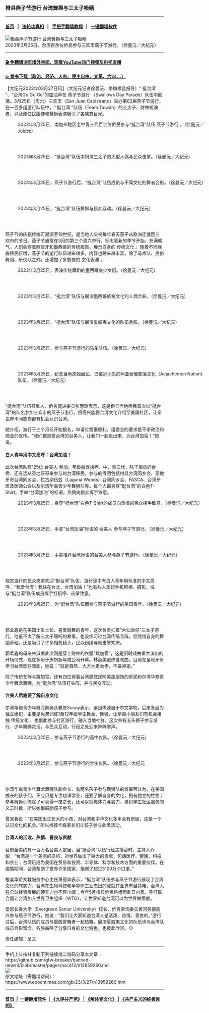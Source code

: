 ### 橙县燕子节游行 台湾舞狮与三太子吸睛
------------------------

#### [首页](https://github.com/gfw-breaker/banned-news3/blob/master/README.md) &nbsp;&nbsp;|&nbsp;&nbsp; [法轮功真相](https://github.com/begood0513/basic/blob/master/README.md)  &nbsp;&nbsp;|&nbsp;&nbsp; [手把手翻墙教程](https://github.com/gfw-breaker/guides/wiki)  &nbsp;&nbsp;|&nbsp;&nbsp; [一键翻墙软件](https://github.com/gfw-breaker/nogfw/blob/master/README.md)  



<div><img alt="橙县燕子节游行 台湾舞狮与三太子吸睛" class="attachment-djy_600_400 size-djy_600_400 wp-post-image" src="https://i.epochtimes.com/assets/uploads/2023/03/id13959269-8ec943cb8269aa3c055ff7f78becfbf9-600x400.jpg"/>
<div class="caption">
 2023年3月25日，台湾百余位侨民参与三欢市燕子节游行。（徐曼沅／大纪元）
</div></div><hr/>

#### [ 🎬  免翻墙浏览墙外禁闻、观看YouTube热门视频及电视直播](https://github.com/gfw-breaker/HelloWorld)

#### [ 💥  禁书下载（政治、经济、人权、民主自由、文革、六四 ...）](https://github.com/gfw-breaker/books/blob/master/README.md)

<div><p>
 【大纪元2023年03月27日讯】（大纪元记者徐曼沅、李梅橙县报导）“
 <ok href="https://www.epochtimes.com/gb/tag/%E6%8C%BA%E5%8F%B0%E6%B9%BE.html">
  挺台湾
 </ok>
 ”、“台湾Go Go Go”的加油声在
 <ok href="https://www.epochtimes.com/gb/tag/%E7%87%95%E5%AD%90%E8%8A%82%E6%B8%B8%E8%A1%8C.html">
  燕子节游行
 </ok>
 （Swallows Day Parade）队伍中回荡。3月25日（周六）三欢市（San Juan Capistrano）举办第63届燕子节游行，在一百多组游行队伍中，“
 <ok href="https://www.epochtimes.com/gb/tag/%E6%8C%BA%E5%8F%B0%E6%B9%BE.html">
  挺台湾
 </ok>
 ”队伍（Team Taiwan）的三太子、财神扮演者，以及原住民服饰和舞狮表演吸引了各族裔目光。
 <br/>
</p>
<figure aria-describedby="caption-attachment-13959273" class="wp-caption aligncenter" id="attachment_13959273" style="width: 600px">
 <ok href="https://i.epochtimes.com/assets/uploads/2023/03/id13959273-eb850eea54da2f940b938ed33c316cf6.jpg" target="_blank">
  <img alt="" class="size-large wp-image-13959273" src="https://i.epochtimes.com/assets/uploads/2023/03/id13959273-eb850eea54da2f940b938ed33c316cf6-600x338.jpg"/>
 </ok>
 <br/><figcaption class="wp-caption-text" id="caption-attachment-13959273">
  2023年3月25日，南加州地区老中青三代百余位侨民参与“挺台湾”队伍
  <ok href="https://www.epochtimes.com/gb/tag/%E7%87%95%E5%AD%90%E8%8A%82%E6%B8%B8%E8%A1%8C.html">
   燕子节游行
  </ok>
  。（徐曼沅／大纪元）
 </figcaption><br/>
</figure><br/>
<figure aria-describedby="caption-attachment-13959279" class="wp-caption aligncenter" id="attachment_13959279" style="width: 600px">
 <ok href="https://i.epochtimes.com/assets/uploads/2023/03/id13959279-f50917ab29942647c0b687d0765f126d.jpg" target="_blank">
  <img alt="" class="size-large wp-image-13959279" src="https://i.epochtimes.com/assets/uploads/2023/03/id13959279-f50917ab29942647c0b687d0765f126d-600x338.jpg"/>
 </ok>
 <br/><figcaption class="wp-caption-text" id="caption-attachment-13959279">
  2023年3月25日，“挺台湾”队伍中扮演三太子的大型人偶与民众击掌。（徐曼沅／大纪元）
 </figcaption><br/>
</figure><br/>
<figure aria-describedby="caption-attachment-13959302" class="wp-caption aligncenter" id="attachment_13959302" style="width: 600px">
 <ok href="https://i.epochtimes.com/assets/uploads/2023/03/id13959302-c8811e85dbb33f0447936a8aea456554.jpg" target="_blank">
  <img alt="" class="size-large wp-image-13959302" src="https://i.epochtimes.com/assets/uploads/2023/03/id13959302-c8811e85dbb33f0447936a8aea456554-600x375.jpg"/>
 </ok>
 <br/><figcaption class="wp-caption-text" id="caption-attachment-13959302">
  2023年3月25日，燕子节游行后，“挺台湾”队伍成员与不同文化的舞者合影。（徐曼沅／大纪元）
 </figcaption><br/>
</figure><br/>
<figure aria-describedby="caption-attachment-13959275" class="wp-caption aligncenter" id="attachment_13959275" style="width: 600px">
 <ok href="https://i.epochtimes.com/assets/uploads/2023/03/id13959275-8fa835c50d806f3fad2e3a96c8dd31d7.jpg" target="_blank">
  <img alt="" class="size-large wp-image-13959275" src="https://i.epochtimes.com/assets/uploads/2023/03/id13959275-8fa835c50d806f3fad2e3a96c8dd31d7-600x375.jpg"/>
 </ok>
 <br/><figcaption class="wp-caption-text" id="caption-attachment-13959275">
  2023年3月25日，“挺台湾”队伍舞狮与民众互动。（徐曼沅／大纪元）
 </figcaption><br/>
</figure><br/>
<p>
 燕子节的庆祝传统可溯源至19世纪，是当地人庆祝每年春天燕子从欧洲迁徙回三欢市的节日。燕子节通常在3月的第三个周六举行，标志着新的季节开始，充满朝气。人们会穿着西班牙和墨西哥的传统服饰，展示自身的
 <ok href="https://www.epochtimes.com/gb/tag/%E4%BC%A0%E7%BB%9F%E6%96%87%E5%8C%96.html">
  传统文化
 </ok>
 。随着不同族裔移民日增，燕子节的游行队伍越来越多，内容也越来越丰富，除了马术队、民俗舞蹈、乐仪队之外，还增加了多族裔的
 <ok href="https://www.epochtimes.com/gb/tag/%E6%96%87%E5%8C%96%E8%A1%A8%E6%BC%94.html">
  文化表演
 </ok>
 。
</p>
<figure aria-describedby="caption-attachment-13959309" class="wp-caption aligncenter" id="attachment_13959309" style="width: 600px">
 <ok href="https://i.epochtimes.com/assets/uploads/2023/03/id13959309-95eabfb84b20dfe0cdc3392c2cb1ecf9.jpg" target="_blank">
  <img alt="" class="size-large wp-image-13959309" src="https://i.epochtimes.com/assets/uploads/2023/03/id13959309-95eabfb84b20dfe0cdc3392c2cb1ecf9-600x375.jpg"/>
 </ok>
 <br/><figcaption class="wp-caption-text" id="caption-attachment-13959309">
  2023年3月25日，表演传统舞蹈的墨西哥裔少女们。（徐曼沅／大纪元）
 </figcaption><br/>
</figure><br/>
<figure aria-describedby="caption-attachment-13959305" class="wp-caption aligncenter" id="attachment_13959305" style="width: 600px">
 <ok href="https://i.epochtimes.com/assets/uploads/2023/03/id13959305-03daedaca60959fcde9a364bff89d1bb.jpg" target="_blank">
  <img alt="" class="size-large wp-image-13959305" src="https://i.epochtimes.com/assets/uploads/2023/03/id13959305-03daedaca60959fcde9a364bff89d1bb-600x338.jpg"/>
 </ok>
 <br/><figcaption class="wp-caption-text" id="caption-attachment-13959305">
  2023年3月25日，“挺台湾”队伍与展演墨西哥族裔文化的人偶合影。（徐曼沅／大纪元）
 </figcaption><br/>
</figure><br/>
<figure aria-describedby="caption-attachment-13959338" class="wp-caption aligncenter" id="attachment_13959338" style="width: 600px">
 <ok href="https://i.epochtimes.com/assets/uploads/2023/03/id13959338-34e150a922b79a730f7ccdfaf51d7fb6.jpg" target="_blank">
  <img alt="" class="size-large wp-image-13959338" src="https://i.epochtimes.com/assets/uploads/2023/03/id13959338-34e150a922b79a730f7ccdfaf51d7fb6-600x338.jpg"/>
 </ok>
 <br/><figcaption class="wp-caption-text" id="caption-attachment-13959338">
  2023年3月25日，“挺台湾”队伍与展演夏威夷文化的队伍合影。（徐曼沅／大纪元）
 </figcaption><br/>
</figure><br/>
<figure aria-describedby="caption-attachment-13959326" class="wp-caption aligncenter" id="attachment_13959326" style="width: 600px">
 <ok href="https://i.epochtimes.com/assets/uploads/2023/03/id13959326-aea46525abf0c4ead75132e618a4cbf6.jpg" target="_blank">
  <img alt="" class="size-large wp-image-13959326" src="https://i.epochtimes.com/assets/uploads/2023/03/id13959326-aea46525abf0c4ead75132e618a4cbf6-600x338.jpg"/>
 </ok>
 <br/><figcaption class="wp-caption-text" id="caption-attachment-13959326">
  2023年3月25日，参与燕子节游行的马车队伍。（徐曼沅／大纪元）
 </figcaption><br/>
</figure><br/>
<figure aria-describedby="caption-attachment-13959303" class="wp-caption aligncenter" id="attachment_13959303" style="width: 600px">
 <ok href="https://i.epochtimes.com/assets/uploads/2023/03/id13959303-d1168e5aa75f63a501669b8cbcd673bf.jpg" target="_blank">
  <img alt="" class="size-large wp-image-13959303" src="https://i.epochtimes.com/assets/uploads/2023/03/id13959303-d1168e5aa75f63a501669b8cbcd673bf-600x376.jpg"/>
 </ok>
 <br/><figcaption class="wp-caption-text" id="caption-attachment-13959303">
  2023年3月25日，纪念当地原始居民、已接近消失的阿亚契曼部落文化（Acjachemen Nation）队伍。（徐曼沅／大纪元）
 </figcaption><br/>
</figure><br/>
<p>
 “挺台湾”队伍召集人、侨务促进委员张慧玲表示，这是橙县当地侨民首次以“挺台湾”的队名参加三欢市的燕子节游行，很高兴能将台湾文化介绍至美国社区，让全世界不同族裔都有机会认识台湾。
</p>
<p>
 她介绍，游行于三个月前开始报名，申请过程很顺利，组委会的要求是不带政治和商业的宣传。“我们都是爱台湾的台美人，让我们一起走出来，为台湾加油！”她说。
</p>
<h4>
 白人青年用中文高呼：台湾加油！
</h4>
<p>
 此次台湾队有125位
 <ok href="https://www.epochtimes.com/gb/tag/%E5%8F%B0%E7%BE%8E%E4%BA%BA.html">
  台美人
 </ok>
 参加，年龄层含括老、中、青三代，除了橙县的台侨，还有远从圣地牙哥来参与的台湾移民。参与的侨团包括柑县台湾同乡会、圣地牙哥台湾同乡会、拉古纳伍兹（Laguna Woods）台湾同乡会、FASCA、台湾牙医及医师公会以及尔湾华裔青少年舞狮队等。每个人都身穿“挺台湾”的白色T-Shirt，手举“台湾加油”的标语，热情向民众挥手致意。
</p>
<figure aria-describedby="caption-attachment-13959318" class="wp-caption aligncenter" id="attachment_13959318" style="width: 600px">
 <ok href="https://i.epochtimes.com/assets/uploads/2023/03/id13959318-984c93fba65332c225bc13d649285970.jpg" target="_blank">
  <img alt="" class="size-large wp-image-13959318" src="https://i.epochtimes.com/assets/uploads/2023/03/id13959318-984c93fba65332c225bc13d649285970-600x375.jpg"/>
 </ok>
 <br/><figcaption class="wp-caption-text" id="caption-attachment-13959318">
  2023年3月25日，身穿“挺台湾”白色T-Shirt的成员向热情的民众挥手致意。（徐曼沅／大纪元）
 </figcaption><br/>
</figure><br/>
<figure aria-describedby="caption-attachment-13959331" class="wp-caption aligncenter" id="attachment_13959331" style="width: 600px">
 <ok href="https://i.epochtimes.com/assets/uploads/2023/03/id13959331-375bca35c937b010949d9c9d616a016c.jpg" target="_blank">
  <img alt="" class="size-large wp-image-13959331" src="https://i.epochtimes.com/assets/uploads/2023/03/id13959331-375bca35c937b010949d9c9d616a016c-600x376.jpg"/>
 </ok>
 <br/><figcaption class="wp-caption-text" id="caption-attachment-13959331">
  2023年3月25日，手拿“台湾加油”标语的
  <ok href="https://www.epochtimes.com/gb/tag/%E5%8F%B0%E7%BE%8E%E4%BA%BA.html">
   台美人
  </ok>
  参与燕子节游行。（徐曼沅／大纪元）
 </figcaption><br/>
</figure><br/>
<figure aria-describedby="caption-attachment-13959335" class="wp-caption aligncenter" id="attachment_13959335" style="width: 600px">
 <ok href="https://i.epochtimes.com/assets/uploads/2023/03/id13959335-3d16bda5508c9d924cdc27c629cff413.jpg" target="_blank">
  <img alt="" class="size-large wp-image-13959335" src="https://i.epochtimes.com/assets/uploads/2023/03/id13959335-3d16bda5508c9d924cdc27c629cff413-600x375.jpg"/>
 </ok>
 <br/><figcaption class="wp-caption-text" id="caption-attachment-13959335">
  2023年3月25日，手拿推荐台湾标语的台美人参与燕子节游行。（徐曼沅／大纪元）
 </figcaption><br/>
</figure><br/>
<p>
 观赏游行的民众夹道欢迎“挺台湾”队伍，游行途中有白人青年用标准的中文高呼：“我爱台湾！我住在台北，台湾加油！”也有些人拿起手机照相、摄影，或与“挺台湾”队伍成员挥手打招呼、击掌致意。
</p>
<figure aria-describedby="caption-attachment-13959329" class="wp-caption aligncenter" id="attachment_13959329" style="width: 600px">
 <ok href="https://i.epochtimes.com/assets/uploads/2023/03/id13959329-779d3c0cf82d43201ed0601a097d7c6e.jpg" target="_blank">
  <img alt="" class="size-large wp-image-13959329" src="https://i.epochtimes.com/assets/uploads/2023/03/id13959329-779d3c0cf82d43201ed0601a097d7c6e-600x338.jpg"/>
 </ok>
 <br/><figcaption class="wp-caption-text" id="caption-attachment-13959329">
  2023年3月25日，为“挺台湾”队伍而参与燕子节游行的美国青年。（徐曼沅／大纪元）
 </figcaption><br/>
</figure><br/>
<p>
 郭孟鑫是在美国土生土长、喜爱跳舞的青年，这次负责扛着“大仙翁仔”三太子游行，他虽不太了解三太子哪吒的故事，也没练习过台湾传统艺阵，但凭借自身的舞蹈基础，还是吸引了许多相机镜头，民众纷纷与他击掌欢庆。
</p>
<p>
 郭孟鑫的母亲林淑美此次则是穿上财神的衣服“跳加官”，这是旧时戏曲重大演出的开场仪式，现在多用于庆祝新年或公司开幕。林淑美很热爱戏曲，目前在圣地牙哥学习台湾歌仔戏剧，她说：“就是自然、大方地走台步，不要紧张。”
</p>
<p>
 除了传统艺阵与跳加官，还有四位穿着台湾原住民阿美族服饰的侨民和尔湾华裔青少年舞龙舞狮，为“挺台湾”队伍打头阵，并与民众互动。
</p>
<h4>
 台美人后裔要了解自身文化
</h4>
<p>
 尔湾华裔青少年舞龙舞狮队教练Sunny表示，该团体源自于中文学校，后来发展为独立组织，主要是免费训练1至12年级学生舞龙、舞狮，让华裔小朋友们有机会接触
 <ok href="https://www.epochtimes.com/gb/tag/%E4%BC%A0%E7%BB%9F%E6%96%87%E5%8C%96.html">
  传统文化
 </ok>
 ，也借此参与社区游行，融入当地社群。这次共有五头狮子参与游行，少年舞狮灵活，与民众互动，行经之处迎来阵阵掌声。
</p>
<figure aria-describedby="caption-attachment-13959323" class="wp-caption aligncenter" id="attachment_13959323" style="width: 600px">
 <ok href="https://i.epochtimes.com/assets/uploads/2023/03/id13959323-adc1cbd440e6a8f9235e7fa2910ac27a.jpg" target="_blank">
  <img alt="" class="size-large wp-image-13959323" src="https://i.epochtimes.com/assets/uploads/2023/03/id13959323-adc1cbd440e6a8f9235e7fa2910ac27a-600x375.jpg"/>
 </ok>
 <br/><figcaption class="wp-caption-text" id="caption-attachment-13959323">
  2023年3月25日，参与燕子节游行的高中仪队。（徐曼沅／大纪元）
 </figcaption><br/>
</figure><br/>
<figure aria-describedby="caption-attachment-13959321" class="wp-caption aligncenter" id="attachment_13959321" style="width: 600px">
 <ok href="https://i.epochtimes.com/assets/uploads/2023/03/id13959321-312a7bbe324bc0d1751d787c07025c35.jpg" target="_blank">
  <img alt="" class="size-large wp-image-13959321" src="https://i.epochtimes.com/assets/uploads/2023/03/id13959321-312a7bbe324bc0d1751d787c07025c35-600x375.jpg"/>
 </ok>
 <br/><figcaption class="wp-caption-text" id="caption-attachment-13959321">
  2023年3月25日，参与燕子节游行的学生仪队。（徐曼沅／大纪元
 </figcaption><br/>
</figure><br/>
<p>
 尔湾华裔青少年舞龙舞狮队副会长、有两名孩子参与舞狮队的曾翠蓉认为，在美国成长的孩子们，不应只是专注功课学业，还要了解自身的文化，拥有独立的性格；参与舞狮训练除了可获得一技之长，还可以锻炼体力与毅力，累积学生社区服务的义工时数，所以她很鼓励孩子参与。
</p>
<p>
 曾翠蓉说：“在美国出生长大的小孩，对台湾和中华文化多半会有断层，这是一个认识文化的机会。”所以推荐华裔家长们让孩子参与此类活动。
</p>
<h4>
 台湾人的活泼、热情、善良与贡献
</h4>
<p>
 目前全美约有一百万名台美人定居，当“挺台湾”队伍行经主播台时，主持人介绍：“台湾是一个美丽的岛屿，对世界做出了巨大的贡献，包括医疗、健康、科技和农业；台湾已成为美国在贸易和投资、半导体、科学和技术方面的重要伙伴。在疫情期间，台湾帮助了世界许多国家，捐赠了超过5100万个口罩。”
</p>
<p>
 橙县华侨文教服务中心主任萧蓓如表示，“挺台湾”队伍参与燕子节游行展现了台湾文化的软实力，台湾在生物科技和半导体工业杰出的成就在业界有目共睹，台湾人在全球经贸发展的硬实力也不容小觑；今年5月橙县侨民将组团赴日内瓦，呼吁联合国让台湾加入世界卫生组织（WTO），让世界知道台湾可以为世界做贡献。
</p>
<p>
 爱恩长春大学（Evergreen Senior University）校长、侨务咨询委员黄河芬很高兴参与燕子节游行，她说：“我们让大家知道台湾人是活泼、热情、善良的。”游行过后，台湾队伍的成员与墨西哥舞者一起热舞，展演夏威夷文化的队伍也与台湾队成员合影留念，各族裔除了分享自身的文化特色，也彼此欣赏。◇
</p>
<p>
 责任编辑：呈文
</p>
</div>
<hr/>
手机上长按并复制下列链接或二维码分享本文章：<br/>
https://github.com/gfw-breaker/banned-news3/blob/master/pages/nsc412/n13959260.md <br/>
<a href='https://github.com/gfw-breaker/banned-news3/blob/master/pages/nsc412/n13959260.md'><img src='https://github.com/gfw-breaker/banned-news3/blob/master/pages/nsc412/n13959260.md.png'/></a> <br/>
原文地址（需翻墙访问）：https://www.epochtimes.com/gb/23/3/27/n13959260.htm


------------------------
#### [首页](https://github.com/gfw-breaker/banned-news3/blob/master/README.md) &nbsp;|&nbsp; [一键翻墙软件](https://github.com/gfw-breaker/nogfw/blob/master/README.md) &nbsp;| [《九评共产党》](https://github.com/gfw-breaker/9ping.md/blob/master/README.md#九评之一评共产党是什么) | [《解体党文化》](https://github.com/gfw-breaker/jtdwh.md/blob/master/README.md) | [《共产主义的终极目的》](https://github.com/gfw-breaker/gczydzjmd.md/blob/master/README.md)


<img src='http://gfw-breaker.win/banned-news3/pages/nsc412/n13959260.md' width='0px' height='0px'/>